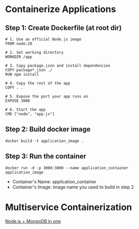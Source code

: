 # Containerize Applications

## Step 1: Create Dockerfile (at root dir)
```
# 1. Use an official Node.js image
FROM node:20

# 2. Set working directory
WORKDIR /app

# 3. Copy package.json and install dependencies
COPY package*.json ./
RUN npm install

# 4. Copy the rest of the app
COPY . .

# 5. Expose the port your app runs on
EXPOSE 3000

# 6. Start the app
CMD ["node", "app.js"]
```
## Step 2: Build docker image
```
docker build -t application_image .
```
## Step 3: Run the container

```
docker run -d -p 3000:3000 --name application_container application_image

```

- Container's Name: application_container
- Container's Image: image name you used to build in step 2

# Multiservice Containerization

[Node.js + MongoDB in one](./multiservice_Container.yml)


